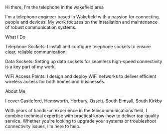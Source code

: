 Hi there, I'm the telephone in the wakefield area

I'm a telephone engineer based in Wakefield with a passion for connecting people and devices. My work focuses on the installation and maintenance of robust communication systems.

What I Do

Telephone Sockets: I install and configure telephone sockets to ensure clear, reliable communication.

Data Sockets: Setting up data sockets for seamless high-speed connectivity is a key part of my work.

WiFi Access Points: I design and deploy WiFi networks to deliver efficient wireless access for both homes and businesses.

About Me

I cover Castleford, Hemsworth, Horbury, Ossett, South Elmsall, South Kirkby

With years of hands-on experience in the telecommunications field, I combine technical expertise with practical know-how to deliver top-quality service. Whether you're looking to upgrade your systems or troubleshoot connectivity issues, I’m here to help.
